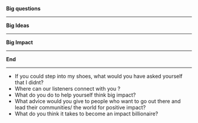   

**Big questions**

---

**Big Ideas**

---

**Big Impact**

---

**End**

---

- If you could step into my shoes, what would you have asked yourself that I didnt?
- Where can our listeners connect with you ?
- What do you do to help yourself think big impact?
- What advice would you give to people who want to go out there and lead their communities/ the world for positive impact?
- What do you think it takes to become an impact billionaire?